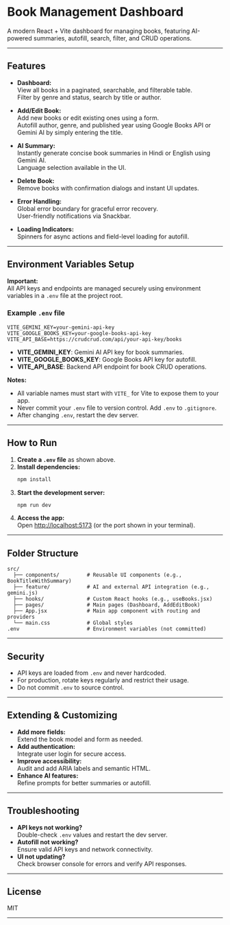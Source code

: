 # Book Management Dashboard

A modern React + Vite dashboard for managing books, featuring AI-powered summaries, autofill, search, filter, and CRUD operations.

---

## Features

- **Dashboard:**  
  View all books in a paginated, searchable, and filterable table.  
  Filter by genre and status, search by title or author.

- **Add/Edit Book:**  
  Add new books or edit existing ones using a form.  
  Autofill author, genre, and published year using Google Books API or Gemini AI by simply entering the title.

- **AI Summary:**  
  Instantly generate concise book summaries in Hindi or English using Gemini AI.  
  Language selection available in the UI.

- **Delete Book:**  
  Remove books with confirmation dialogs and instant UI updates.

- **Error Handling:**  
  Global error boundary for graceful error recovery.  
  User-friendly notifications via Snackbar.

- **Loading Indicators:**  
  Spinners for async actions and field-level loading for autofill.

---

## Environment Variables Setup

**Important:**  
All API keys and endpoints are managed securely using environment variables in a `.env` file at the project root.

### Example `.env` file

```env
VITE_GEMINI_KEY=your-gemini-api-key
VITE_GOOGLE_BOOKS_KEY=your-google-books-api-key
VITE_API_BASE=https://crudcrud.com/api/your-api-key/books
```

- **VITE_GEMINI_KEY**: Gemini AI API key for book summaries.
- **VITE_GOOGLE_BOOKS_KEY**: Google Books API key for autofill.
- **VITE_API_BASE**: Backend API endpoint for book CRUD operations.

**Notes:**  
- All variable names must start with `VITE_` for Vite to expose them to your app.
- Never commit your `.env` file to version control. Add `.env` to `.gitignore`.
- After changing `.env`, restart the dev server.

---

## How to Run

1. **Create a `.env` file** as shown above.
2. **Install dependencies:**
   ```bash
   npm install
   ```
3. **Start the development server:**
   ```bash
   npm run dev
   ```
4. **Access the app:**  
   Open [http://localhost:5173](http://localhost:5173) (or the port shown in your terminal).

---

## Folder Structure

```
src/
  ├── components/         # Reusable UI components (e.g., BookTitleWithSummary)
  ├── feature/            # AI and external API integration (e.g., gemini.js)
  ├── hooks/              # Custom React hooks (e.g., useBooks.jsx)
  ├── pages/              # Main pages (Dashboard, AddEditBook)
  ├── App.jsx             # Main app component with routing and providers
  └── main.css            # Global styles
.env                      # Environment variables (not committed)
```

---

## Security

- API keys are loaded from `.env` and never hardcoded.
- For production, rotate keys regularly and restrict their usage.
- Do not commit `.env` to source control.

---

## Extending & Customizing

- **Add more fields:**  
  Extend the book model and form as needed.
- **Add authentication:**  
  Integrate user login for secure access.
- **Improve accessibility:**  
  Audit and add ARIA labels and semantic HTML.
- **Enhance AI features:**  
  Refine prompts for better summaries or autofill.

---

## Troubleshooting

- **API keys not working?**  
  Double-check `.env` values and restart the dev server.
- **Autofill not working?**  
  Ensure valid API keys and network connectivity.
- **UI not updating?**  
  Check browser console for errors and verify API responses.

---

## License

MIT

---
